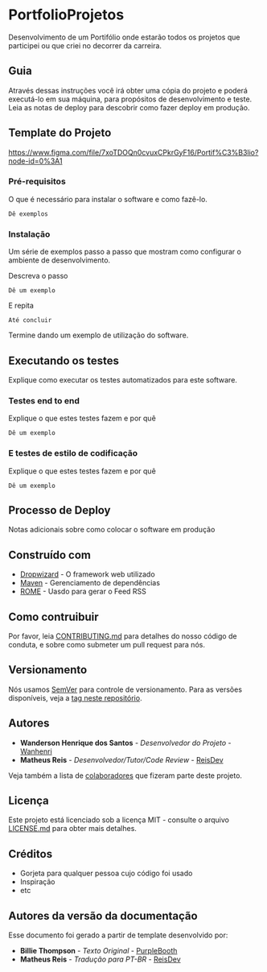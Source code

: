 # PortfolioProjetos

Desenvolvimento de um Portifólio onde estarão todos os projetos que participei ou que criei no decorrer da carreira.

## Guia

Através dessas instruções você irá obter uma cópia do projeto e poderá executá-lo em sua máquina, para propósitos de desenvolvimento e teste. Leia as notas de deploy para descobrir como fazer deploy em produção.

## Template do Projeto

https://www.figma.com/file/7xoTDOQn0cvuxCPkrGyF16/Portif%C3%B3lio?node-id=0%3A1


### Pré-requisitos

O que é necessário para instalar o software e como fazê-lo.

```
Dê exemplos
```

### Instalação

Um série de exemplos passo a passo que mostram como configurar o ambiente de desenvolvimento.

Descreva o passo

```
Dê um exemplo
```

E repita

```
Até concluir
```

Termine dando um exemplo de utilização do software.

## Executando os testes

Explique como executar os testes automatizados para este software.

### Testes end to end

Explique o que estes testes fazem e por quê

```
Dê um exemplo
```

### E testes de estilo de codificação

Explique o que estes testes fazem e por quê

```
Dê um exemplo
```

## Processo de Deploy

Notas adicionais sobre como colocar o software em produção

## Construído com

* [Dropwizard](http://www.dropwizard.io/1.0.2/docs/) - O framework web utilizado
* [Maven](https://maven.apache.org/) - Gerenciamento de dependências
* [ROME](https://rometools.github.io/rome/) - Uasdo para gerar o Feed RSS

## Como contruibuir

Por favor, leia [CONTRIBUTING.md](https://gist.github.com/PurpleBooth/b24679402957c63ec426) para detalhes do nosso código de conduta, e sobre como submeter um pull request para nós.

## Versionamento

Nós usamos [SemVer](http://semver.org/) para controle de versionamento. Para as versões disponíveis, veja a [tag neste repositório](https://github.com/your/project/tags). 

## Autores

* **Wanderson Henrique dos Santos** - *Desenvolvedor do Projeto* - [Wanhenri](https://github.com/Wanhenri)
* **Matheus Reis** - *Desenvolvedor/Tutor/Code Review* - [ReisDev](https://github.com/reisdev)

Veja também a lista de [colaboradores](https://github.com/your/project/contributors) que fizeram parte deste projeto.

## Licença

Este projeto está licenciado sob a licença MIT - consulte o arquivo [LICENSE.md](LICENSE.md) para obter mais detalhes.

## Créditos

* Gorjeta para qualquer pessoa cujo código foi usado
* Inspiração
* etc

## Autores da versão da documentação

Esse documento foi gerado a partir de template desenvolvido por:

* **Billie Thompson** - *Texto Original* - [PurpleBooth](https://github.com/PurpleBooth)
* **Matheus Reis** - *Tradução para PT-BR* - [ReisDev](https://github.com/reisdev)


